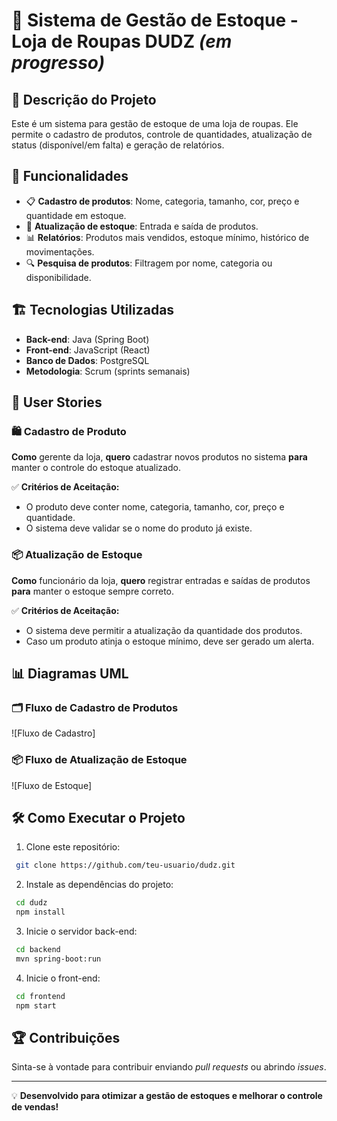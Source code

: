 # 	:shirt: Sistema de Gestão de Estoque - Loja de Roupas DUDZ _(em progresso)_

## 📌 Descrição do Projeto
Este é um sistema para gestão de estoque de uma loja de roupas. Ele permite o cadastro de produtos, controle de quantidades, atualização de status (disponível/em falta) e geração de relatórios.

## 🚀 Funcionalidades
- 📋 **Cadastro de produtos**: Nome, categoria, tamanho, cor, preço e quantidade em estoque.
- 🔄 **Atualização de estoque**: Entrada e saída de produtos.
- 📊 **Relatórios**: Produtos mais vendidos, estoque mínimo, histórico de movimentações.
- 🔍 **Pesquisa de produtos**: Filtragem por nome, categoria ou disponibilidade.

## 🏗️ Tecnologias Utilizadas
- **Back-end**: Java (Spring Boot)
- **Front-end**: JavaScript (React)
- **Banco de Dados**: PostgreSQL
- **Metodologia**: Scrum (sprints semanais)

## 📑 User Stories
### 🛍️ Cadastro de Produto
**Como** gerente da loja, **quero** cadastrar novos produtos no sistema **para** manter o controle do estoque atualizado.

✅ **Critérios de Aceitação:**
- O produto deve conter nome, categoria, tamanho, cor, preço e quantidade.
- O sistema deve validar se o nome do produto já existe.

### 📦 Atualização de Estoque
**Como** funcionário da loja, **quero** registrar entradas e saídas de produtos **para** manter o estoque sempre correto.

✅ **Critérios de Aceitação:**
- O sistema deve permitir a atualização da quantidade dos produtos.
- Caso um produto atinja o estoque mínimo, deve ser gerado um alerta.

## 📊 Diagramas UML
### 🗂️ Fluxo de Cadastro de Produtos
![Fluxo de Cadastro] <!-- (docs/fluxo-cadastro-produto.png) -->

### 📦 Fluxo de Atualização de Estoque
![Fluxo de Estoque] <!-- (docs/fluxo-atualizacao-estoque.png) -->

## 🛠️ Como Executar o Projeto
1. Clone este repositório:
```bash
 git clone https://github.com/teu-usuario/dudz.git
```
2. Instale as dependências do projeto:
```bash
 cd dudz
 npm install
```
3. Inicie o servidor back-end:
```bash
 cd backend
 mvn spring-boot:run
```
4. Inicie o front-end:
```bash
 cd frontend
 npm start
```

## 🏆 Contribuições
Sinta-se à vontade para contribuir enviando *pull requests* ou abrindo *issues*.

---

:bulb: **Desenvolvido para otimizar a gestão de estoques e melhorar o controle de vendas!**
